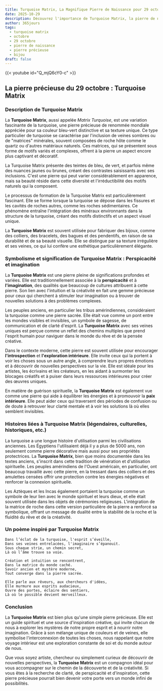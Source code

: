 ```yaml
---
title: Turquoise Matrix, La Magnifique Pierre de Naissance pour 29 octobre
date: 2025-10-29
description: Découvrez l'importance de Turquoise Matrix, la pierre de naissance du 29 octobre qui symbolise Perspicacité et imagination. Laissez sa beauté et sa signification illuminer votre journée.
author: 365jours
tags:
  - turquoise matrix
  - octobre
  - 29 octobre
  - pierre de naissance
  - pierre précieuse
  - bijou
draft: false
---
```


{{< youtube id="Q_mjQ6cY0-c" >}}

## La pierre précieuse du 29 octobre : Turquoise Matrix

### Description de Turquoise Matrix

La **Turquoise Matrix**, aussi appelée _Matrix Turquoise_, est une variation fascinante de la turquoise, une pierre précieuse de renommée mondiale appréciée pour sa couleur bleu-vert distinctive et sa texture unique. Ce type particulier de turquoise se caractérise par l'inclusion de veines sombres ou de "matrices" minérales, souvent composées de roche hôte comme le quartz ou d'autres matériaux naturels. Ces matrices, qui se présentent sous forme de motifs variés et complexes, offrent à la pierre un aspect encore plus captivant et décoratif.

La Turquoise Matrix présente des teintes de bleu, de vert, et parfois même des nuances jaunes ou brunes, créant des contrastes saisissants avec ses inclusions. C'est une pierre qui peut varier considérablement en apparence, mais sa beauté réside dans cette diversité et l'irréductibilité des motifs naturels qui la composent.

Le processus de formation de la Turquoise Matrix est particulièrement fascinant. Elle se forme lorsque la turquoise se dépose dans les fissures et les cavités de roches autres, comme les roches sédimentaires. Ce phénomène entraîne l'intégration des minéraux environnants dans la structure de la turquoise, créant des motifs distinctifs et un aspect visuel unique.

La **Turquoise Matrix** est souvent utilisée pour fabriquer des bijoux, comme des colliers, des bracelets, des bagues et des pendentifs, en raison de sa durabilité et de sa beauté visuelle. Elle se distingue par sa texture irrégulière et ses veines, ce qui lui confère une esthétique particulièrement élégante.

### Symbolisme et signification de Turquoise Matrix : Perspicacité et imagination

La **Turquoise Matrix** est une pierre pleine de significations profondes et variées. Elle est traditionnellement associée à la **perspicacité** et à **l'imagination**, des qualités que beaucoup de cultures attribuent à cette pierre. Son lien avec l'intuition et la créativité en fait une gemme précieuse pour ceux qui cherchent à stimuler leur imagination ou à trouver de nouvelles solutions à des problèmes complexes.

Les peuples anciens, en particulier les tribus amérindiennes, considéraient la turquoise comme une pierre sacrée. Elle était vue comme un pont entre les mondes visibles et invisibles, un symbole de sagesse, de communication et de clarté d'esprit. La **Turquoise Matrix** avec ses veines uniques est perçue comme un reflet des chemins multiples que prend l'esprit humain pour naviguer dans le monde du rêve et de la pensée créative.

Dans le contexte moderne, cette pierre est souvent utilisée pour encourager **l'introspection** et **l'exploration intérieure**. Elle invite ceux qui la portent à voir les choses sous un autre angle, à comprendre leurs propres émotions et à découvrir de nouvelles perspectives sur la vie. Elle est idéale pour les artistes, les écrivains et les créateurs, en les aidant à surmonter les blocages créatifs et à puiser dans leurs ressources intérieures pour créer des œuvres uniques.

En matière de guérison spirituelle, la **Turquoise Matrix** est également vue comme une pierre qui aide à équilibrer les énergies et à promouvoir la **paix intérieure**. Elle peut aider ceux qui traversent des périodes de confusion ou de doute à retrouver leur clarté mentale et à voir les solutions là où elles semblent invisibles.

### Histoires liées à Turquoise Matrix (légendaires, culturelles, historiques, etc.)

La turquoise a une longue histoire d'utilisation parmi les civilisations anciennes. Les Égyptiens l'utilisaient déjà il y a plus de 5000 ans, non seulement comme pierre décorative mais aussi pour ses propriétés protectrices. La **Turquoise Matrix**, bien que moins documentée dans les textes anciens, s'inscrit dans cette tradition de vénération et d'utilisation spirituelle. Les peuples amérindiens de l'Ouest américain, en particulier, ont beaucoup travaillé avec cette pierre, en la tressant dans des colliers et des amulettes censées offrir une protection contre les énergies négatives et renforcer la connexion spirituelle.

Les Aztèques et les Incas également portaient la turquoise comme un symbole de leur lien avec le monde spirituel et leurs dieux, et elle était souvent utilisée dans les objets de cérémonies religieuses. L'intégration de la matrice de roche dans cette version particulière de la pierre a renforcé sa symbolique, offrant un message de dualité entre la stabilité de la roche et la fluidité du rêve et de la créativité.

### Un poème inspiré par Turquoise Matrix

	Dans l’éclat de la turquoise, l'esprit s’éveille,  
	Dans ses veines entrelacées, l'imaginaire s’épanouit.  
	Sous chaque strie, un chemin secret,  
	Là où l’âme trouve sa voie.
	
	Création et intuition se rencontrent,  
	Dans la matrice du monde caché.  
	Savoir ancien et mystère moderne,  
	Tout converge dans la pierre sacrée.
	
	Elle parle aux rêveurs, aux chercheurs d'idées,  
	Elle murmure aux esprits audacieux,  
	Ouvre des portes, éclaire des sentiers,  
	Là où le possible devient merveilleux.

### Conclusion

La **Turquoise Matrix** est bien plus qu'une simple pierre précieuse. Elle est un guide spirituel et une source d'inspiration créative, qui invite chacun de nous à explorer les mystères de notre propre esprit et à nourrir notre imagination. Grâce à son mélange unique de couleurs et de veines, elle symbolise l'interconnexion de toutes les choses, nous rappelant que notre voyage intérieur est une exploration constante de soi et du monde autour de nous.

Que vous soyez artiste, chercheur ou simplement curieux de découvrir de nouvelles perspectives, la **Turquoise Matrix** est un compagnon idéal pour vous accompagner sur le chemin de la découverte et de la créativité. Si vous êtes à la recherche de clarté, de perspicacité et d'inspiration, cette pierre précieuse pourrait bien devenir votre porte vers un monde infini de possibilités.